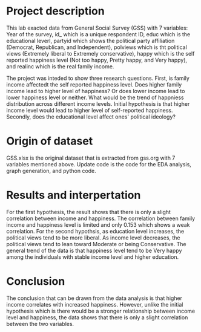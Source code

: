 # Project description
This lab exacted data from General Social Survey (GSS) with 7 variables: Year of the survey, id_ which is a unique respondent ID, 
educ which is the educational leverl, partyid which shows the political party affiliation (Democrat, Republican, and Independent), polviews which is tht
political views (Extremely liberal to Extremely conservative), happy which is the self reported happiness level (Not too happy, Pretty happy, and Very happy), and realinc which is the real family income. 

The project was inteded to show three research questions. First, is family income affectedt the self reported happiness level. Does higher family income lead to higher level of happiness?
Or does lower income lead to lower happiness level or neither. What would be the trend of happniess distribution across different income levels. 
Initial hypothesis is that higher income level would lead to higher level of self-reported happiness. Secondly,
does the educational level affect ones' political ideology? 

# Origin of dataset
GSS.xlsx is the original dataset that is extracted from gss.org with 7 variables mentioned above. Update code is the code for the EDA analysis, graph generation, and python code.

# Results and interpertation
For the first hypothesis, the result shows that there is only a slight correlation between income and happiness. The correlation between family income and happiness level is limited and only 0.153 which shows a weak correlation.
For the second hypothsis, as education level increases, the political views tend to be more liberal. As income level decreases, the political views tend to lean toward Moderate or being Conservative. The general trend of the data is that happiness level tend to be Very happy among the individuals with stable income level and higher education. 

# Conclusion

The conclusion that can be drawn from the data analysis is that higher income correlates with increased happiness. However,
unlike the initial hypothesis which is there would be a stronger relationship between income level and happiness, the data
shows that there is only a slight correlation between the two variables. 
